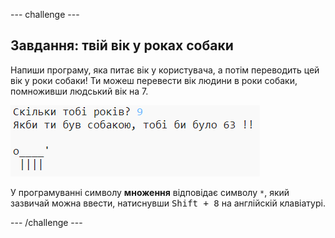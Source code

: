 \--- challenge \---

## Завдання: твій вік у роках собаки

Напиши програму, яка питає вік у користувача, а потім переводить цей вік у роки собаки! Ти можеш перевести вік людини в роки собаки, помноживши людський вік на 7.

![знімок екрана](images/me-dog-years.png)

У програмуванні символу **множення** відповідає символу `*`, який зазвичай можна ввести, натиснувши <kbd>Shift + 8</kbd> на англійскій клавіатурі.

\--- /challenge \---